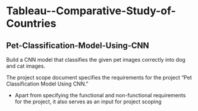 # Tableau--Comparative-Study-of-Countries

## Pet-Classification-Model-Using-CNN

Build a CNN model that classifies the given pet images correctly into dog and cat images.  

The project scope document specifies the requirements for the project “Pet Classification Model Using CNN.” 

* Apart from specifying the functional and non-functional requirements for the project, it also serves as an input for project scoping
